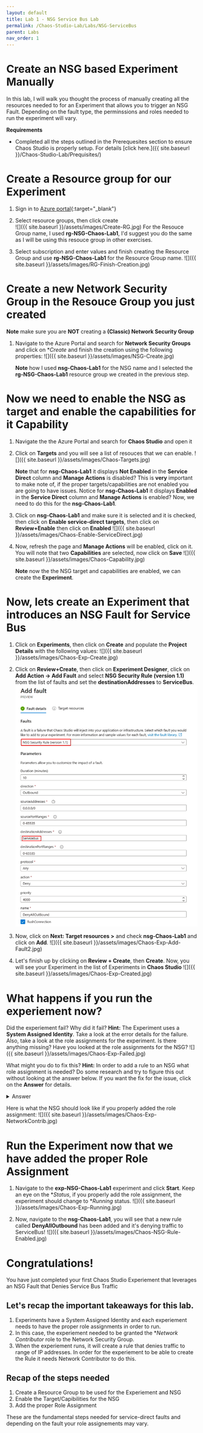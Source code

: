 ```yaml
---
layout: default
title: Lab 1 - NSG Service Bus Lab
permalink: /Chaos-Studio-Lab/Labs/NSG-ServiceBus
parent: Labs 
nav_order: 1
---
```

# Create an NSG based Experiment Manually
In this lab, I will walk you thought the process of manually creating all the resources needed to for an Experiment that allows you to trigger an NSG Fault. Depending on the fault type, the perminssions and roles needed to run the experiment will vary.

**Requirements**
- Completed all the steps outlined in the Prerequesites section to ensure Chaos Studio is properly setup. For details [click here.]({{ site.baseurl }}/Chaos-Studio-Lab/Prequisites/)

# Create a Resource group for our Experiment
1. Sign in to [Azure portal](https://portal.azure.com){:target="_blank"}

2. Select resource groups, then click create <br>
![]({{ site.baseurl }}/assets/images/Create-RG.jpg)
For the Resouce Group name, I used **rg-NSG-Chaos-Lab1**, I'd suggest you do the same as I will be using this resouce group in other exercises.

3. Select subscription and enter values and finish creating the Resource Group and use **rg-NSG-Chaos-Lab1** for the Resource Group name.
![]({{ site.baseurl }}/assets/images/RG-Finish-Creation.jpg)

# Create a new Network Security Group in the Resouce Group you just created
  **Note** make sure you are **NOT** creating a **(Classic) Network Security Group**
1. Navigate to the Azure Portal and search for **Network Security Groups** and click on **Create* and finish the creation using the following properties:
![]({{ site.baseurl }}/assets/images/NSG-Create.jpg)

   **Note** how I used **nsg-Chaos-Lab1** for the NSG name and I selected the **rg-NSG-Chaos-Lab1** resource group we created in the previous step.

# Now we need to enable the NSG as target and enable the capabilities for it  Capability
1. Navigate the the Azure Portal and search for **Chaos Studio** and open it

2. Click on **Targets** and you will see a list of resouces that we can enable.
![]({{ site.baseurl }}/assets/images/Chaos-Targets.jpg)

    **Note** that for **nsg-Chaos-Lab1** it displays **Not Enabled** in the **Service Direct** column and **Manage Actions** is disabled?  This is **very** important to make note of, if the proper targets/capabilities are not enabled you are going to have issues.  Notice for **nsg-Chaos-Lab1** it displays **Enabled** in the **Service Direct** column and **Manage Actions** is enabled?  Now, we need to do this for the **nsg-Chaos-Lab1**.

3. Click on **nsg-Chaos-Lab1** and make sure it is selected and it is checked, then click on **Enable service-direct targets**, then click on **Review+Enable** then click on **Enabled**
![]({{ site.baseurl }}/assets/images/Chaos-Enable-ServiceDirect.jpg)

4. Now, refresh the page and **Manage Actions** will be enabled, click on it.  You will note that two **Capabilities** are selected, now click on **Save**
![]({{ site.baseurl }}/assets/images/Chaos-Capability.jpg)

   **Note** now the the NSG target and capabilities are enabled, we can create the **Experiment**.

# Now, lets create an Experiment that introduces an NSG Fault for Service Bus
1. Click on **Experiments**, then click on **Create** and populate the **Project Details** with the following values:
![]({{ site.baseurl }}/assets/images/Chaos-Exp-Create.jpg)

2. Click on **Review+Create**, then click on **Experiment Designer**, click on **Add Action -> Add Fault** and select **NSG Security Rule (version 1.1)** from the list of faults and set the **destinationAddresses** to **ServiceBus**.
![](/assets/images/Chaos-Exp-Add-Fault.jpg)

3. Now, click on **Next: Target resources >** and check **nsg-Chaos-Lab1** and click on **Add**. 
![]({{ site.baseurl }}/assets/images/Chaos-Exp-Add-Fault2.jpg)

4. Let's finish up by clicking on **Review + Create**, then **Create**.  Now, you will see your Experiment in the list of Experiments in **Chaos Studio**
![]({{ site.baseurl }}/assets/images/Chaos-Exp-Created.jpg)

# What happens if you run the experiement now?
Did the experiement fail?  Why did it fail?  **Hint:** The Experiment uses a **System Assigned Identity**.  Take a look at the error details for the failure.  Also, take a look at the role assignments for the experiment.  Is there anything missing?  Have you looked at the role assignments for the NSG?
![]({{ site.baseurl }}/assets/images/Chaos-Exp-Failed.jpg)

What might you do to fix this? **Hint:** In order to add a rule to an NSG what role assignment is needed?  Do some research and try to figure this out without looking at the answer below.  If you want the fix for the issue, click on the **Answer** for details.
<details>
<summary>Answer</summary>
You need to grant the experiment Network Contributor permissions to the NSG.  Navigate to the NSG and and Add the role assignment for Network Contributor and make sure you add exp-NSG-Chaos-Lab1 as a member.
</details>

Here is what the NSG should look like if you properly added the role assignment:
![]({{ site.baseurl }}/assets/images/Chaos-Exp-NetworkContrib.jpg)

# Run the Experiment now that we have added the proper Role Assignment
1. Navigate to the **exp-NSG-Chaos-Lab1** experiment and click **Start**.  Keep an eye on the **Status*, if you properly add the role assignment, the experiment should change to **Running* status.
![]({{ site.baseurl }}/assets/images/Chaos-Exp-Running.jpg)

2. Now, navigate to the **nsg-Chaos-Lab1**, you will see that a new rule called **DenyAllOutbound** has been added and it's denying traffic to ServiceBus!
![]({{ site.baseurl }}/assets/images/Chaos-NSG-Rule-Enabled.jpg)

# Congratulations!
You have just completed your first Chaos Studio Experiement that leverages an NSG Fault that Denies Service Bus Traffic
## Let's recap the important takeaways for this lab.
1. Experiments have a System Assigned Identity and each experiement needs to have the proper role assignments in order to run.
2. In this case, the experiement needed to be granted the **Network Contributor* role to the Network Security Group.
3. When the experiement runs, it will create a rule that denies traffic to range of IP addresses.  In order for the experiement to be able to create the Rule it needs Network Contributor to do this.

## Recap of the steps needed
1. Create a Resource Group to be used for the Experiement and NSG
2. Enable the Target/Capibilities for the NSG
3. Add the proper Role Assignment

These are the fundamental steps needed for service-direct faults and depending on the fault your role assignements may vary.

